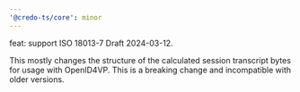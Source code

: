 ```yaml
---
'@credo-ts/core': minor
---
```


feat: support ISO 18013-7 Draft 2024-03-12.

This mostly changes the structure of the calculated session transcript bytes for usage with OpenID4VP. This is a breaking change and incompatible with older versions.